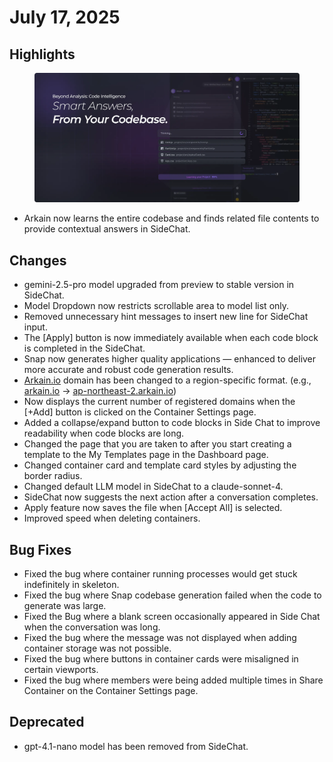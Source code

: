 # July 17, 2025

## Highlights

<figure><img src="../../.gitbook/assets/image (49).png" alt=""><figcaption></figcaption></figure>

* Arkain now learns the entire codebase and finds related file contents to provide contextual answers in SideChat.



## Changes

* gemini-2.5-pro model upgraded from preview to stable version in SideChat.
* Model Dropdown now restricts scrollable area to model list only.
* Removed unnecessary hint messages to insert new line for SideChat input.
* The \[Apply] button is now immediately available when each code block is completed in the SideChat.
* Snap now generates higher quality applications — enhanced to deliver more accurate and robust code generation results.
* [Arkain.io](http://arkain.io) domain has been changed to a region-specific format. (e.g., [arkain.io](http://arkain.io) → [ap-northeast-2.arkain.io](http://ap-northeast-2.arkain.io))
* Now displays the current number of registered domains when the \[+Add] button is clicked on the Container Settings page.
* Added a collapse/expand button to code blocks in Side Chat to improve readability when code blocks are long.
* Changed the page that you are taken to after you start creating a template to the My Templates page in the Dashboard page.
* Changed container card and template card styles by adjusting the border radius.
* Changed default LLM model in SideChat to a claude-sonnet-4.
* SideChat now suggests the next action after a conversation completes.
* Apply feature now saves the file when \[Accept All] is selected.
* Improved speed when deleting containers.



## Bug Fixes

* Fixed the bug where container running processes would get stuck indefinitely in skeleton.
* Fixed the bug where Snap codebase generation failed when the code to generate was large.
* Fixed the Bug where a blank screen occasionally appeared in Side Chat when the conversation was long.
* Fixed the bug where the message was not displayed when adding container storage was not possible.
* Fixed the bug where buttons in container cards were misaligned in certain viewports.
* Fixed the bug where members were being added multiple times in Share Container on the Container Settings page.



## Deprecated

* gpt-4.1-nano model has been removed from SideChat.
